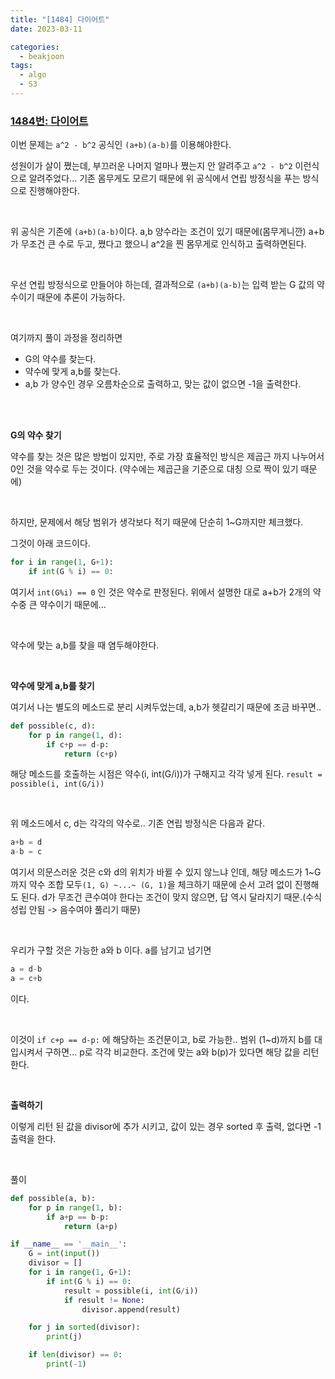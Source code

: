 ```yaml
---
title: "[1484] 다이어트"
date: 2023-03-11

categories:
  - beakjoon
tags:
  - algo
  - S3
---
```


### [1484번: 다이어트](https://www.acmicpc.net/problem/1484)
이번 문제는 `a^2 - b^2` 공식인 `(a+b)(a-b)`를 이용해야한다.
    

성원이가 살이 쪘는데, 부끄러운 나머지 얼마나 쪘는지 안 알려주고
`a^2 - b^2` 이런식으로 알려주었다...
기존 몸무게도 모르기 때문에 위 공식에서 연립 방정식을 푸는 방식으로 진행해야한다.

<br>

위 공식은 기존에 `(a+b)(a-b)`이다. a,b 양수라는 조건이 있기 때문에(몸무게니깐)
a+b가 무조건 큰 수로 두고, 쪘다고 했으니 a^2을 찐 몸무게로
인식하고 출력하면된다. 

<br>

우선 연립 방정식으로 만들어야 하는데, 결과적으로 `(a+b)(a-b)`는
입력 받는 G 값의 약수이기 때문에 추론이 가능하다.

<br>

여기까지 풀이 과정을 정리하면 
- G의 약수를 찾는다.
- 약수에 맞게 a,b를 찾는다.
- a,b 가 양수인 경우 오름차순으로 출력하고,
    맞는 값이 없으면 -1을 출력한다.

<br><br>


**G의 약수 찾기**

약수를 찾는 것은 많은 방법이 있지만, 주로 가장 효율적인 방식은 제곱근 까지 나누어서
0인 것을 약수로 두는 것이다. (약수에는 제곱근을 기준으로 대칭 으로 짝이 있기 때문에)

<br>

하지만, 문제에서 해당 범위가 생각보다 적기 때문에 단순히 1~G까지만 체크했다.

그것이 아래 코드이다.
```python
for i in range(1, G+1):
    if int(G % i) == 0:
```
여기서 `int(G%i) == 0` 인 것은 약수로 판정된다.
위에서 설명한 대로 a+b가 2개의 약수중 큰 약수이기 때문에...

<br>

약수에 맞는 a,b를 찾을 때 염두해야한다.

<br>

**약수에 맞게 a,b를 찾기**

여기서 나는 별도의 메소드로 분리 시켜두었는데, a,b가 헷갈리기 때문에 조금 바꾸면..
```python
def possible(c, d):
    for p in range(1, d):
        if c+p == d-p:
            return (c+p)
```
해당 메소드를 호출하는 시점은 약수(i, int(G/i))가 구해지고 각각 넣게 된다.
`result = possible(i, int(G/i))`

<br>

위 메소드에서 c, d는 각각의 약수로.. 기존 연립 방정식은 다음과 같다.
```python
a+b = d
a-b = c
```
여기서 의문스러운 것은 c와 d의 위치가 바뀔 수 있지 않느냐 인데, 해당
메소드가 1~G까지 약수 조합 모두`(1, G) ~...~ (G, 1)`을 체크하기 때문에
순서 고려 없이 진행해도 된다. d가 무조건 큰수여야 한다는 조건이 맞지 않으면,
답 역시 달라지기 때문.(수식 성립 안됨 -> 음수여야 풀리기 때문)

<br>

우리가 구할 것은 가능한 a와 b 이다. a를 남기고 넘기면
```python
a = d-b
a = c+b 
``` 
이다. 

<br>

이것이 `if c+p == d-p:` 에 해당하는 조건문이고, b로 가능한.. 범위
(1~d)까지 b를 대입시켜서 구하면... p로 각각 비교한다.
조건에 맞는 a와 b(p)가 있다면 해당 값을 리턴한다.

<br>

**출력하기**

이렇게 리턴 된 값을 divisor에 추가 시키고, 값이 있는 경우 sorted 후 출력,
없다면 -1 출력을 한다.

<br>
  
풀이
    
```python
def possible(a, b):
    for p in range(1, b):
        if a+p == b-p:
            return (a+p)

if __name__ == '__main__':
    G = int(input())
    divisor = []
    for i in range(1, G+1):
        if int(G % i) == 0:
            result = possible(i, int(G/i))
            if result != None:
                divisor.append(result)

    for j in sorted(divisor):
        print(j)

    if len(divisor) == 0:
        print(-1)
```
